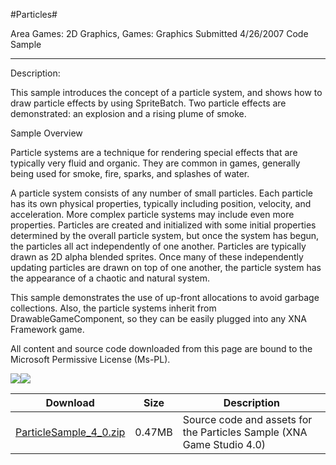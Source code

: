 #Particles#

Area
Games: 2D Graphics, Games: Graphics
Submitted
4/26/2007
Code Sample

---

Description:

This sample introduces the concept of a particle system, and shows how to draw particle effects by using SpriteBatch. Two particle effects are demonstrated: an explosion and a rising plume of smoke.

Sample Overview

Particle systems are a technique for rendering special effects that are typically very fluid and organic. They are common in games, generally being used for smoke, fire, sparks, and splashes of water.

A particle system consists of any number of small particles. Each particle has its own physical properties, typically including position, velocity, and acceleration. More complex particle systems may include even more properties. Particles are created and initialized with some initial properties determined by the overall particle system, but once the system has begun, the particles all act independently of one another. Particles are typically drawn as 2D alpha blended sprites. Once many of these independently updating particles are drawn on top of one another, the particle system has the appearance of a chaotic and natural system.

This sample demonstrates the use of up-front allocations to avoid garbage collections. Also, the particle systems inherit from DrawableGameComponent, so they can be easily plugged into any XNA Framework game.


All content and source code downloaded from this page are bound to the Microsoft Permissive License (Ms-PL).

![](https://github.com/DDReaper/XNAGameStudio/blob/master/Images/XNA_Particle_01_small.jpg)![](https://github.com/DDReaper/XNAGameStudio/blob/master/Images/XNA_Particle_02_small.jpg)

	

Download | Size | Description
---|---|---|
[ParticleSample_4_0.zip](https://github.com/DDReaper/XNAGameStudio/blob/master/Samples/ParticleSample_4_0.zip?raw=true) | 0.47MB | Source code and assets for the Particles Sample (XNA Game Studio 4.0) 